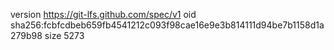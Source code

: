 version https://git-lfs.github.com/spec/v1
oid sha256:fcbfcdbeb659fb4541212c093f98cae16e9e3b814111d94be7b1158d1a279b98
size 5273
